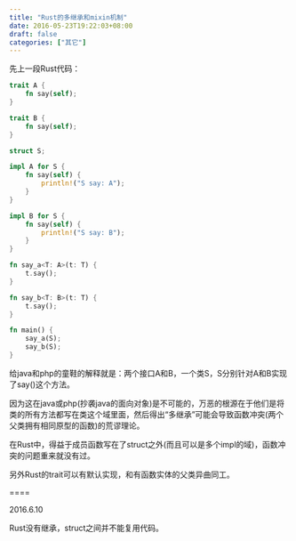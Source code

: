 ```yaml
---
title: "Rust的多继承和mixin机制"
date: 2016-05-23T19:22:03+08:00
draft: false
categories: ["其它"]
---
```


先上一段Rust代码：

```rust
trait A {
    fn say(self);
}

trait B {
    fn say(self);
}

struct S;

impl A for S {
    fn say(self) {
        println!("S say: A"); 
    }
}

impl B for S {
    fn say(self) {
        println!("S say: B"); 
    }
}

fn say_a<T: A>(t: T) {
    t.say();
}

fn say_b<T: B>(t: T) {
    t.say();
}

fn main() {
    say_a(S);
    say_b(S);
}
```

给java和php的童鞋的解释就是：两个接口A和B，一个类S，S分别针对A和B实现了say()这个方法。

因为这在java或php(抄袭java的面向对象)是不可能的，万恶的根源在于他们是将类的所有方法都写在类这个域里面，然后得出“多继承”可能会导致函数冲突(两个父类拥有相同原型的函数)的荒谬理论。

在Rust中，得益于成员函数写在了struct之外(而且可以是多个impl的域)，函数冲突的问题重来就没有过。

另外Rust的trait可以有默认实现，和有函数实体的父类异曲同工。

====

2016.6.10

Rust没有继承，struct之间并不能复用代码。